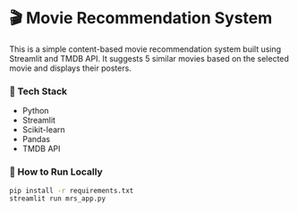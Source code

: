 # 🎬 Movie Recommendation System

This is a simple content-based movie recommendation system built using Streamlit and TMDB API. It suggests 5 similar movies based on the selected movie and displays their posters.

### 🔧 Tech Stack
- Python
- Streamlit
- Scikit-learn
- Pandas
- TMDB API

### 🚀 How to Run Locally
```bash
pip install -r requirements.txt
streamlit run mrs_app.py

